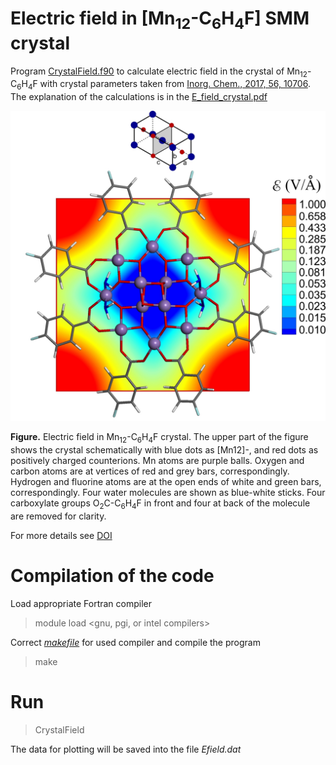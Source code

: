 # Electric field in [Mn<sub>12</sub>-C<sub>6</sub>H<sub>4</sub>F] SMM crystal

Program [CrystalField.f90](src/CrystalField.f90) to calculate electric field in the crystal of Mn<sub>12</sub>-C<sub>6</sub>H<sub>4</sub>F with crystal parameters taken from [Inorg. Chem., 2017,  56, 10706](https://doi.org/10.1021/acs.inorgchem.7b01676). The explanation of the calculations is in the [E_field_crystal.pdf](https://github.com/Dmitry-Skachkov/Crystal-Field-Mn12-C6H4F/blob/main/E_field_crystal.pdf)

![GitHub Logo](https://github.com/Dmitry-Skachkov/Crystal-Field-Mn12-C6H4F/blob/main/figs/E_field_2_log_31.jpg)

**Figure.** Electric field in Mn<sub>12</sub>-C<sub>6</sub>H<sub>4</sub>F crystal. The upper part of the figure shows the crystal schematically with blue dots as [Mn12]-, and red dots as positively charged counterions. Mn atoms are purple balls. Oxygen and carbon atoms are at vertices of red and grey bars, correspondingly. Hydrogen and fluorine atoms are at the open ends of white and green bars, correspondingly. Four water molecules are shown as blue-white sticks. Four carboxylate groups O<sub>2</sub>C-C<sub>6</sub>H<sub>4</sub>F in front and four at back of the molecule are removed for clarity.

For more details see [DOI](DOI)

# Compilation of the code

Load appropriate Fortran compiler
> module load <gnu, pgi, or intel compilers>

Correct [*makefile*](src/makefile) for used compiler and compile the program

> make

# Run 

> CrystalField

The data for plotting will be saved into the file *Efield.dat*

